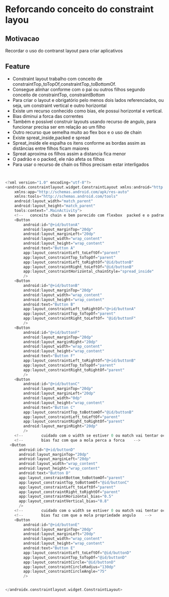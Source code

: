 # Reforcando conceito do constraint layou


## Motivacao
Recordar o uso do contranst layout para criar aplicativos



## Feature 
- Constraint layout trabalho com conceito de constraintTop_toTopOf,constraintTop_toBottomOf.
- Consegue alinhar conforme com o pai ou outros filhos segundo conceito de constraintTop, constraintBottom
- Para criar o layout e obrigatório pelo menos dois lados referenciados, ou seja, um constraint vertical e outro horizontal
- Existe um recurso conhecido como bias, ele possui horizontal e vertical.
- Bias diminui a forca das correntes
- Também e possível construir layouts usando recurso de angulo, para funcionar precisa ser em relação ao um filho
- Outro recurso que semelha muito ao flex box e o uso de chain
- Existe spreat_inside,packed e spread
- Spreat_inside ele espalha os itens conforme as bordas assim as distâncias entre filhos ficam maiores
- Spreat aproxima os filhos assim a distancia fica menor
- O padrão e o packed, ele não afeta os filhos
- Para usar o recurso de chain os filhos precisam estar interligados


``` kotlin


<?xml version="1.0" encoding="utf-8"?>
<androidx.constraintlayout.widget.ConstraintLayout xmlns:android="http://schemas.android.com/apk/res/android"
    xmlns:app="http://schemas.android.com/apk/res-auto"
    xmlns:tools="http://schemas.android.com/tools"
    android:layout_width="match_parent"
    android:layout_height="match_parent"
    tools:context=".MainActivity">
    <!--   conceito chain e bem parecido com flexbox  packed e o padrao nao altera comportamento, spread fica seprado e distanciam da borda, spread_inside espalham para perto das bordas -->
    <Button
        android:id="@+id/buttonA"
        android:layout_marginTop="20dp"
        android:layout_marginLeft="20dp"
        android:layout_width="wrap_content"
        android:layout_height="wrap_content"
        android:text="Button A"
        app:layout_constraintLeft_toLeftOf="parent"
        app:layout_constraintTop_toTopOf="parent"
        app:layout_constraintLeft_toRightOf="@id/buttonB"
        app:layout_constraintRight_toLeftOf="@id/buttonB"
        app:layout_constraintHorizontal_chainStyle="spread_inside"
        />
    <Button
        android:id="@+id/buttonB"
        android:layout_marginTop="20dp"
        android:layout_width="wrap_content"
        android:layout_height="wrap_content"
        android:text="Button B"
        app:layout_constraintLeft_toRightOf="@+id/buttonA"
        app:layout_constraintTop_toTopOf="parent"
        app:layout_constraintRight_toLeftOf= "@id/buttonF"
        />
    <Button
        android:id="@+id/buttonF"
        android:layout_marginTop="20dp"
        android:layout_marginRight="20dp"
        android:layout_width="wrap_content"
        android:layout_height="wrap_content"
        android:text="Button F"
        app:layout_constraintLeft_toRightOf="@+id/buttonB"
        app:layout_constraintTop_toTopOf="parent"
        app:layout_constraintRight_toRightOf="parent"
        />
    <Button
        android:id="@+id/buttonC"
        android:layout_marginTop="20dp"
        android:layout_marginLeft="20dp"
        android:layout_width="0dp"
        android:layout_height="wrap_content"
        android:text="Button C"
        app:layout_constraintTop_toBottomOf="@id/buttonB"
        app:layout_constraintLeft_toLeftOf="parent"
        app:layout_constraintRight_toRightOf="parent"
        android:layout_marginRight="20dp"
        />
    <!--        cuidado com o width se estiver 0 ou match vai tentar ocupar tudo disponivel-->
    <!--        bias faz com que a mola perca a forca    -->
  <Button
      android:id="@+id/buttonD"
      android:layout_marginTop="20dp"
      android:layout_marginLeft="20dp"
      android:layout_width="wrap_content"
      android:layout_height="wrap_content"
      android:text="Button D"
      app:layout_constraintBottom_toBottomOf="parent"
      app:layout_constraintTop_toBottomOf="@id/buttonC"
      app:layout_constraintLeft_toLeftOf="parent"
      app:layout_constraintRight_toRightOf="parent"
      app:layout_constraintHorizontal_bias="0.5"
      app:layout_constraintVertical_bias="0.8"
      />
    <!--        cuidado com o width se estiver 0 ou match vai tentar ocupar tudo disponivel-->
    <!--        bias faz com que a mola propriedade angulo    -->
    <Button
        android:id="@+id/buttonE"
        android:layout_marginTop="20dp"
        android:layout_marginLeft="20dp"
        android:layout_width="wrap_content"
        android:layout_height="wrap_content"
        android:text="Button E"
        app:layout_constraintLeft_toLeftOf="@id/buttonD"
        app:layout_constraintTop_toTopOf="@id/buttonD"
        app:layout_constraintCircle="@id/buttonD"
        app:layout_constraintCircleRadius="130dp"
        app:layout_constraintCircleAngle="75"
        />


</androidx.constraintlayout.widget.ConstraintLayout>





```





